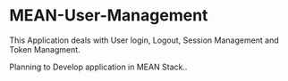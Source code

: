 # MEAN-User-Management

This Application deals with User login, Logout, Session Management and Token Managment.

Planning to Develop application in MEAN Stack..
